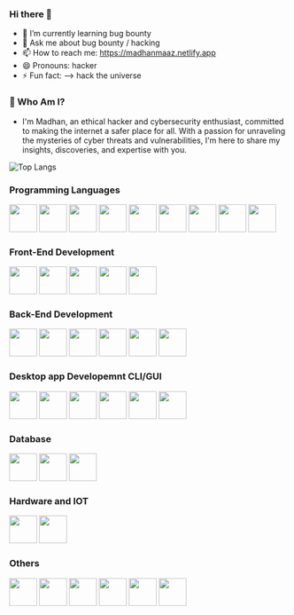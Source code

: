 ### Hi there 👋
- 🌱 I’m currently learning bug bounty
- 💬 Ask me about bug bounty / hacking
- 📫 How to reach me: https://madhanmaaz.netlify.app
- 😄 Pronouns: hacker
- ⚡ Fun fact: --> hack the universe

### 🔐 Who Am I?
- I'm Madhan, an ethical hacker and cybersecurity enthusiast, committed to making the internet a safer place for all. With a passion for unraveling the mysteries of cyber threats and vulnerabilities, I'm here to share my insights, discoveries, and expertise with you.

![Top Langs](https://github-readme-stats.vercel.app/api/top-langs/?username=madhanmaaz&layout=compact)

### Programming Languages
<p>
<img src="https://cdn.jsdelivr.net/gh/devicons/devicon/icons/javascript/javascript-original.svg" style="width: 50px;height: 50px;"/>
<img src="https://cdn.jsdelivr.net/gh/devicons/devicon/icons/python/python-original.svg" style="width: 50px;height: 50px;"/>
<img src="https://cdn.jsdelivr.net/gh/devicons/devicon/icons/go/go-original.svg"
style="width: 50px;height: 50px;" />
<img src="https://cdn.jsdelivr.net/gh/devicons/devicon/icons/php/php-original.svg"  style="width: 50px;height: 50px;"/>
<img src="https://cdn.jsdelivr.net/gh/devicons/devicon/icons/java/java-original.svg" 
style="width: 50px;height: 50px;"/>
<img src="https://cdn.jsdelivr.net/gh/devicons/devicon/icons/ruby/ruby-original.svg" style="width: 50px;height: 50px;"/>
<img src="https://cdn.jsdelivr.net/gh/devicons/devicon/icons/c/c-original.svg" style="width: 50px;height: 50px;"/>
<img src="https://cdn.jsdelivr.net/gh/devicons/devicon/icons/cplusplus/cplusplus-original.svg"style="width: 50px;height: 50px;" />
<img src="https://cdn.jsdelivr.net/gh/devicons/devicon/icons/csharp/csharp-original.svg" style="width: 50px;height: 50px;"/>
</p>

### Front-End Development
<p>
<img src="https://cdn.jsdelivr.net/gh/devicons/devicon/icons/html5/html5-original.svg" style="width: 50px;height: 50px;"/>
<img src="https://cdn.jsdelivr.net/gh/devicons/devicon/icons/css3/css3-original.svg" style="width: 50px;height: 50px;"/>
<img src="https://cdn.jsdelivr.net/gh/devicons/devicon/icons/javascript/javascript-original.svg" style="width: 50px;height: 50px;"/>
<img src="https://cdn.jsdelivr.net/gh/devicons/devicon/icons/bootstrap/bootstrap-original.svg"style="width: 50px;height: 50px;" />
<img src="https://cdn.jsdelivr.net/gh/devicons/devicon/icons/react/react-original.svg" style="width: 50px;height: 50px;"/>
</p>        

### Back-End Development
<p>
<img src="https://cdn.jsdelivr.net/gh/devicons/devicon/icons/nodejs/nodejs-original.svg" style="width: 50px;height: 50px;"/>
<img src="https://cdn.jsdelivr.net/gh/devicons/devicon/icons/python/python-original.svg" style="width: 50px;height: 50px;"/>
<img src="https://cdn.jsdelivr.net/gh/devicons/devicon/icons/php/php-original.svg" style="width: 50px;height: 50px;" />     
<img src="https://cdn.jsdelivr.net/gh/devicons/devicon/icons/express/express-original.svg" style="width: 50px;height: 50px;"/>   
<img src="https://cdn.jsdelivr.net/gh/devicons/devicon/icons/django/django-plain-wordmark.svg"style="width: 50px;height: 50px;"/>
<img src="https://cdn.jsdelivr.net/gh/devicons/devicon/icons/flask/flask-original-wordmark.svg"style="width: 50px;height: 50px;"/> 
</p>

### Desktop app Developemnt CLI/GUI
<p>
<img src="https://cdn.jsdelivr.net/gh/devicons/devicon/icons/nodejs/nodejs-original.svg" style="width: 50px;height: 50px;"/>
<img src="https://cdn.jsdelivr.net/gh/devicons/devicon/icons/electron/electron-original.svg"  style="width: 50px;height: 50px;"/>   
<img src="https://cdn.jsdelivr.net/gh/devicons/devicon/icons/python/python-original.svg" style="width: 50px;height: 50px;"/>
<img src="https://cdn.jsdelivr.net/gh/devicons/devicon/icons/cplusplus/cplusplus-original.svg" style="width: 50px;height: 50px;"/>
<img src="https://cdn.jsdelivr.net/gh/devicons/devicon/icons/go/go-original.svg" style="width: 50px;height: 50px;"/> 
<img src="https://cdn.jsdelivr.net/gh/devicons/devicon/icons/java/java-original.svg" style="width: 50px;height: 50px;"/>
</p>

### Database
<p>
<img src="https://cdn.jsdelivr.net/gh/devicons/devicon/icons/mongodb/mongodb-original.svg" style="width: 50px;height: 50px;"/>
<img src="https://cdn.jsdelivr.net/gh/devicons/devicon/icons/mysql/mysql-original-wordmark.svg"style="width: 50px;height: 50px;"/>
<img src="https://cdn.jsdelivr.net/gh/devicons/devicon/icons/firebase/firebase-plain-wordmark.svg" style="width: 50px;height: 50px;"/>
      
</p>

### Hardware and IOT
<p>
<img src="https://cdn.jsdelivr.net/gh/devicons/devicon/icons/arduino/arduino-original.svg" style="width: 50px;height: 50px;" />
<img src="https://cdn.jsdelivr.net/gh/devicons/devicon/icons/raspberrypi/raspberrypi-original.svg" style="width: 50px;height: 50px;"/>
  </p>                                

### Others
<p>
<img src="https://cdn.jsdelivr.net/gh/devicons/devicon/icons/selenium/selenium-original.svg"  style="width: 50px;height: 50px;"/>
<img src="https://cdn.jsdelivr.net/gh/devicons/devicon/icons/docker/docker-original.svg" style="width: 50px;height: 50px;"/>
<img src="https://cdn.jsdelivr.net/gh/devicons/devicon/icons/git/git-original.svg"style="width: 50px;height: 50px;" />
<img src="https://cdn.jsdelivr.net/gh/devicons/devicon/icons/heroku/heroku-plain-wordmark.svg"style="width: 50px;height: 50px;"  />
<img src="https://cdn.jsdelivr.net/gh/devicons/devicon/icons/bash/bash-original.svg" style="width: 50px;height: 50px;"/>
<img src="https://cdn.jsdelivr.net/gh/devicons/devicon/icons/linux/linux-original.svg"  style="width: 50px;height: 50px;"/>
</p>
